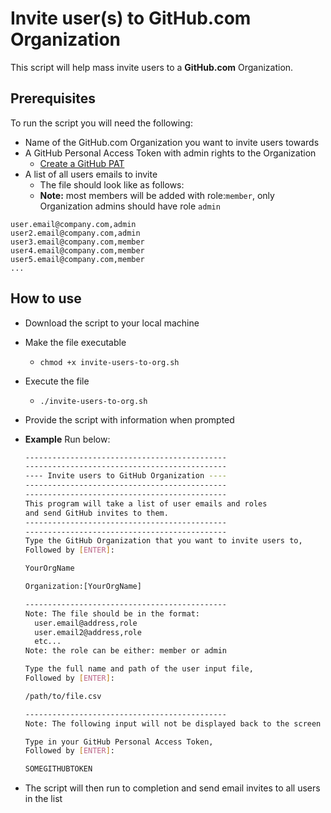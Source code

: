 # Invite user(s) to GitHub.com Organization

This script will help mass invite users to a **GitHub.com** Organization.

## Prerequisites

To run the script you will need the following:
- Name of the GitHub.com Organization you want to invite users towards
- A GitHub Personal Access Token with admin rights to the Organization
  - [Create a GitHub PAT](https://help.github.com/en/github/authenticating-to-github/creating-a-personal-access-token-for-the-command-line)
- A list of all users emails to invite
  - The file should look like as follows:
  - **Note:** most members will be added with role:`member`, only Organization admins should have role `admin`

```text
user.email@company.com,admin
user2.email@company.com,admin
user3.email@company.com,member
user4.email@company.com,member
user5.email@company.com,member
...
```

## How to use

- Download the script to your local machine
- Make the file executable
  - `chmod +x invite-users-to-org.sh`
- Execute the file
  - `./invite-users-to-org.sh`
- Provide the script with information when prompted
- **Example** Run below:

  ```bash
  ---------------------------------------------
  ---------------------------------------------
  ---- Invite users to GitHub Organization ----
  ---------------------------------------------
  ---------------------------------------------
  This program will take a list of user emails and roles
  and send GitHub invites to them.
  ---------------------------------------------
  ---------------------------------------------
  Type the GitHub Organization that you want to invite users to,
  Followed by [ENTER]:

  YourOrgName

  Organization:[YourOrgName]

  ---------------------------------------------
  Note: The file should be in the format:
    user.email@address,role
    user.email2@address,role
    etc...
  Note: the role can be either: member or admin

  Type the full name and path of the user input file,
  Followed by [ENTER]:

  /path/to/file.csv

  ---------------------------------------------
  Note: The following input will not be displayed back to the screen

  Type in your GitHub Personal Access Token,
  Followed by [ENTER]:

  SOMEGITHUBTOKEN
  ```

- The script will then run to completion and send email invites to all users in the list
